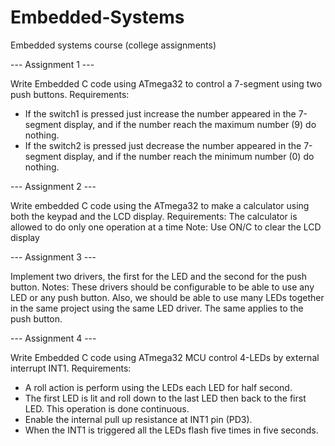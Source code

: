 # Embedded-Systems
Embedded systems course (college assignments)

--- Assignment 1 ---

Write Embedded C code using ATmega32 to control a 7-segment using two push
buttons.
Requirements:
- If the switch1 is pressed just increase the number appeared in the 7-segment
display, and if the number reach the maximum number (9) do nothing.
- If the switch2 is pressed just decrease the number appeared in the 7-segment
display, and if the number reach the minimum number (0) do nothing.


--- Assignment 2 ---

Write embedded C code using the ATmega32 to make a calculator using both the
keypad and the LCD display.
Requirements: The calculator is allowed to do only one operation at a time
Note: Use ON/C to clear the LCD display


--- Assignment 3 ---

Implement two drivers, the first for the LED and the second for the push
button.
Notes:
These drivers should be configurable to be able to use any LED or any push
button.
Also, we should be able to use many LEDs together in the same project using the
same LED driver. The same applies to the push button.


--- Assignment 4 ---

Write Embedded C code using ATmega32 MCU control 4-LEDs by
external interrupt INT1.
Requirements:
- A roll action is perform using the LEDs each LED for half second.
- The first LED is lit and roll down to the last LED then back to the first LED. This
operation is done continuous.
- Enable the internal pull up resistance at INT1 pin (PD3).
- When the INT1 is triggered all the LEDs flash five times in five seconds.
